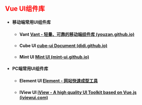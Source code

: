 ## <font color='red'>Vue UI组件库</font>





- #### 移动端常用UI组件库

  - #### Vant  [Vant - 轻量、可靠的移动端组件库 (youzan.github.io)](https://youzan.github.io/vant/#/zh-CN/)

  - #### Cube UI [cube-ui Document (didi.github.io)](https://didi.github.io/cube-ui/#/zh-CN)

  - #### Mint UI [Mint UI (mint-ui.github.io)](http://mint-ui.github.io/#!/zh-cn)

  

- #### PC端常用UI组件库

  - #### Element UI [Element - 网站快速成型工具](https://element.eleme.cn/#/zh-CN)

  - #### IView UI [iView - A high quality UI Toolkit based on Vue.js (iviewui.com)](https://www.iviewui.com/)



